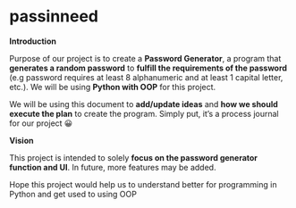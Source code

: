 # passinneed
**Introduction**

Purpose of our project is to create a **Password Generator**, a program that **generates a random password** to **fulfill the requirements of the password** (e.g password requires at least 8 alphanumeric and at least 1 capital letter, etc.). We will be using **Python with OOP** for this project. 

We will be using this document to **add/update ideas** and **how we should execute the plan** to create the program. Simply put, it’s a process journal for our project 😀

**Vision**

This project is intended to solely **focus on the password generator function and UI**. In future, more features may be added.

Hope this project would help us to understand better for programming in Python and get used to using OOP
